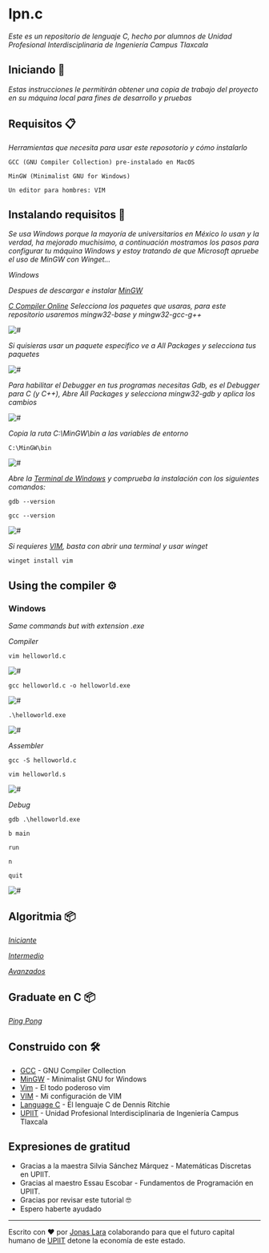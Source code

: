 # Ipn.c

_Este es un repositorio de lenguaje C, hecho por alumnos de Unidad Profesional Interdisciplinaria de Ingeniería Campus Tlaxcala_

## Iniciando 🚀

_Estas instrucciones le permitirán obtener una copia de trabajo del proyecto en su máquina local para fines de desarrollo y pruebas_



## Requisitos 📋

_Herramientas que necesita para usar este reposotorio y cómo instalarlo_

```
GCC (GNU Compiler Collection) pre-instalado en MacOS
```
```
MinGW (Minimalist GNU for Windows)
```
```
Un editor para hombres: VIM
```


## Instalando requisitos 🔧

_Se usa Windows porque la mayoría de universitarios en México lo usan y la verdad, ha mejorado muchisimo, a continuación mostramos los pasos para configurar tu máquina Windows y estoy tratando de que Microsoft apruebe el uso de MinGW con Winget..._

_Windows_

_Despues de descargar e instalar [MinGW](https://sourceforge.net/projects/mingw/)_

_[C Compiler Online](https://www.programiz.com/c-programming/online-compiler/)_
_Selecciona los paquetes que usaras, para este repositorio usaremos mingw32-base y mingw32-gcc-g++_

<img src=/Gifs/Instalation/2.png alt="#"/>

_Si quisieras usar un paquete especifico ve a All Packages y selecciona tus paquetes_

<img src=/Gifs/Instalation/3.png alt="#"/>

_Para habilitar el Debugger en tus programas necesitas Gdb, es el Debugger para C (y C++), Abre All Packages y selecciona mingw32-gdb y aplica los cambios_

<img src=/Gifs/Instalation/4.png alt="#"/>

_Copia la ruta C:\MinGW\bin a las variables de entorno_

```
C:\MinGW\bin
```

<img src=/Gifs/Instalation/6.png alt="#"/>

_Abre la [Terminal de Windows](https://www.microsoft.com/en-us/p/windows-terminal/9n0dx20hk701?activetab=pivot:overviewtab/) y comprueba la instalación con los siguientes comandos:_

```
gdb --version
```
```
gcc --version
```

<img src=/Gifs/Instalation/7.png alt="#"/>

_Si requieres [VIM](https://github.com/Jonas-Lara/Vimrc), basta con abrir una terminal y usar winget_

```
winget install vim
```

## Using the compiler ⚙️

### Windows

_Same commands but with extension .exe_

_Compiler_
```
vim helloworld.c
```
<img src=/Gifs/11.gif alt="#"/>

```
gcc helloworld.c -o helloworld.exe
```
<img src=/Gifs/12.gif alt="#"/>

```
.\helloworld.exe
```
<img src=/Gifs/13.gif alt="#"/>

_Assembler_
```
gcc -S helloworld.c
```
```
vim helloworld.s
```
<img src=/Gifs/14.gif alt="#"/>

_Debug_
```
gdb .\helloworld.exe
```
```
b main
```
```
run
```
```
n
```
```
quit
```
<img src=/Gifs/15.gif alt="#"/>

## Algoritmia 📦

_[Iniciante](https://www.vim.org/download.php)_

_[Intermedio](https://www.vim.org/download.php)_

_[Avanzados](https://www.vim.org/download.php)_

## Graduate en C 📦

_[Ping Pong](https://www.vim.org/download.php)_


## Construido con 🛠️

* [GCC](https://gcc.gnu.org/) - GNU Compiler Collection
* [MinGW](http://mingw-w64.org/doku.php) - Minimalist GNU for Windows
* [Vim](https://www.vim.org/) - El todo poderoso vim
* [VIM](https://github.com/Jonas-Lara/Vimrc) - Mi configuración de VIM
* [Language C](https://www.amazon.com/Programming-Language-2nd-Brian-Kernighan/dp/0131103628/ref=sr_1_1?dchild=1&keywords=language+c+dennis&qid=1618383287&sr=8-1) - El lenguaje C de Dennis Ritchie
* [UPIIT](https://www.upiit.ipn.mx/) - Unidad Profesional Interdisciplinaria de Ingeniería Campus Tlaxcala

## Expresiones de gratitud


* Gracias a la maestra Silvia Sánchez Márquez - Matemáticas Discretas en UPIIT.
* Gracias al maestro Essau Escobar - Fundamentos de Programación en UPIIT.
* Gracias por revisar este tutorial 🤓
* Espero haberte ayudado

---
Escrito con ❤️ por [Jonas Lara](https://www.linkedin.com/in/jonas1ara/) colaborando para que el futuro capital humano de [UPIIT](https://www.upiit.ipn.mx/) detone la economía de este estado.
